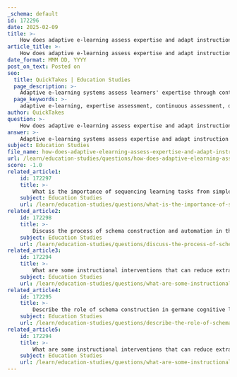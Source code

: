 ```yaml
---
_schema: default
id: 172296
date: 2025-02-09
title: >-
    How does adaptive e-learning assess expertise and adapt instruction accordingly?
article_title: >-
    How does adaptive e-learning assess expertise and adapt instruction accordingly?
date_format: MMM DD, YYYY
post_on_text: Posted on
seo:
  title: QuickTakes | Education Studies
  page_description: >-
    Adaptive e-learning systems assess learners' expertise through continuous assessment methods and tailor instructional strategies for enhanced learning outcomes.
  page_keywords: >-
    adaptive e-learning, expertise assessment, continuous assessment, dynamic adaptation, instructional design, personalized learning, cognitive load, interactive tasks, formative assessments, skill acquisition
author: QuickTakes
question: >-
    How does adaptive e-learning assess expertise and adapt instruction accordingly?
answer: >-
    Adaptive e-learning systems assess expertise and adapt instruction through a combination of continuous assessment methods and tailored instructional strategies. Here’s a detailed breakdown of how this process works:\n\n1. **Continuous Assessment of Expertise**: \n   - Adaptive e-learning relies on ongoing evaluations to gauge a learner's level of expertise. This can include formative assessments, quizzes, and interactive tasks that provide real-time feedback on the learner's understanding and skills.\n   - A notable method proposed by Slava Kalyuga and John Sweller involves a "rapid assessment test" that measures the quality of learners' cognitive schemas. For instance, students may be asked to indicate their first step in solving a problem and rate the mental effort they invested. This approach allows for quick insights into their problem-solving strategies and expertise level.\n\n2. **Dynamic Adaptation of Instruction**:\n   - Based on the results of these assessments, the instructional content and methods can be dynamically adjusted to match the learner's current expertise. This means that learners with higher expertise may receive more challenging tasks, while those with lower expertise might be provided with foundational materials to build their understanding.\n   - The adaptive e-learning group in studies has shown significant gains in skills when instruction was tailored to individual expertise levels, compared to control groups receiving uniform instruction.\n\n3. **Instructional Design Implications**:\n   - Effective adaptive e-learning systems focus on reducing extraneous cognitive load, addressing intrinsic cognitive load, and increasing germane cognitive load. This involves:\n     - **Reducing Extraneous Load**: Streamlining information presentation to minimize distractions and unnecessary complexity.\n     - **Increasing Germane Load**: Encouraging deeper cognitive processing and schema construction, which is essential for learning.\n     - **Adapting to Learner Expertise**: Customizing instructional methods to align with the learner's expertise level, thus optimizing learning efficiency.\n\n4. **Managing High-Element Interactivity**:\n   - Many e-learning applications involve complex tasks with numerous interacting elements. Adaptive systems are designed to help learners manage this complexity by providing appropriate scaffolding based on their expertise, which aids in processing information effectively.\n\n5. **Future Directions**:\n   - Research continues to explore new methods for assessing expertise and enhancing adaptive learning environments. This includes integrating multimedia resources and developing strategies to motivate learners while adapting instruction to their individual needs.\n\nIn summary, adaptive e-learning systems assess expertise through continuous evaluation and dynamically adjust instructional methods to enhance learning outcomes. This tailored approach not only improves engagement but also fosters deeper understanding and skill acquisition.
subject: Education Studies
file_name: how-does-adaptive-elearning-assess-expertise-and-adapt-instruction-accordingly.md
url: /learn/education-studies/questions/how-does-adaptive-elearning-assess-expertise-and-adapt-instruction-accordingly
score: -1.0
related_article1:
    id: 172297
    title: >-
        What is the importance of sequencing learning tasks from simple to complex in managing task complexity?
    subject: Education Studies
    url: /learn/education-studies/questions/what-is-the-importance-of-sequencing-learning-tasks-from-simple-to-complex-in-managing-task-complexity
related_article2:
    id: 172298
    title: >-
        Discuss the process of schema construction and automation in the development of expertise.
    subject: Education Studies
    url: /learn/education-studies/questions/discuss-the-process-of-schema-construction-and-automation-in-the-development-of-expertise
related_article3:
    id: 172294
    title: >-
        What are some instructional interventions that can reduce extraneous cognitive load?
    subject: Education Studies
    url: /learn/education-studies/questions/what-are-some-instructional-interventions-that-can-reduce-extraneous-cognitive-load
related_article4:
    id: 172295
    title: >-
        Describe the role of schema construction in germane cognitive load and how learner engagement can enhance it.
    subject: Education Studies
    url: /learn/education-studies/questions/describe-the-role-of-schema-construction-in-germane-cognitive-load-and-how-learner-engagement-can-enhance-it
related_article5:
    id: 172294
    title: >-
        What are some instructional interventions that can reduce extraneous cognitive load?
    subject: Education Studies
    url: /learn/education-studies/questions/what-are-some-instructional-interventions-that-can-reduce-extraneous-cognitive-load
---
```


&nbsp;